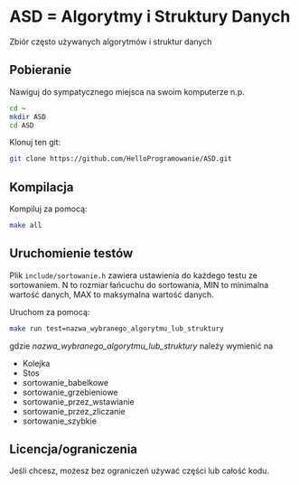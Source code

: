 # ASD = Algorytmy i Struktury Danych

Zbiór często używanych algorytmów i struktur danych

## Pobieranie

Nawiguj do sympatycznego miejsca na swoim komputerze n.p.
```bash
cd ~
mkdir ASD
cd ASD
```

Klonuj ten git:
```bash
git clone https://github.com/HelloProgramowanie/ASD.git
```

## Kompilacja
Kompiluj za pomocą:
```bash
make all
```

## Uruchomienie testów

Plik `include/sortowanie.h` zawiera ustawienia do każdego testu ze sortowaniem. N to rozmiar łańcuchu do sortowania, MIN to minimalna wartość danych, MAX to maksymalna wartość danych.

Uruchom za pomocą:
```bash
make run test=nazwa_wybranego_algorytmu_lub_struktury
```
gdzie *nazwa_wybranego_algorytmu_lub_struktury* należy wymienić na
* Kolejka
* Stos
* sortowanie_babelkowe
* sortowanie_grzebieniowe
* sortowanie_przez_wstawianie
* sortowanie_przez_zliczanie
* sortowanie_szybkie

## Licencja/ograniczenia

Jeśli chcesz, możesz bez ograniczeń używać części lub całość kodu.
